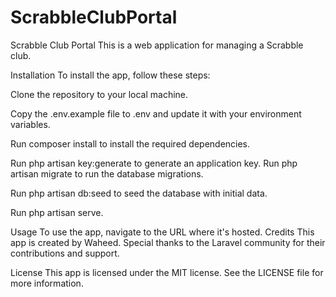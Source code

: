 # ScrabbleClubPortal
 Scrabble Club Portal
This is a web application for managing a Scrabble club.

Installation
To install the app, follow these steps:

Clone the repository to your local machine.

Copy the .env.example file to .env and update it with your environment variables.

Run composer install to install the required dependencies.

Run php artisan key:generate to generate an application key.
Run php artisan migrate to run the database migrations.

Run php artisan db:seed to seed the database with initial data.

Run php artisan serve.

Usage
To use the app, navigate to the URL where it's hosted.
Credits
This app is created by Waheed. Special thanks to the Laravel community for their contributions and support.

License
This app is licensed under the MIT license. See the LICENSE file for more information.
